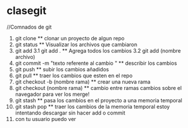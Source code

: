 # clasegit

//Comnados de git

1. git clone \*\* clonar un proyecto de algun repo
2. git status \*\* Visualizar los archivos que cambiaron
3. git add
   3.1 git add . \*\* Agrega todos los cambios
   3.2 git add (nombre archivo)
4. git commit -m "texto referente al cambio " \*\* describir los cambios
5. git push \*\* subir los cambios añadidos
6. git pull \*\* traer los cambios que esten en el repo
7. git checkout -b (nombre rama) \*\* crear una nueva rama
8. git checkout (nombre rama) \*\* cambio entre ramas
   cambios sobre el navegador para ver los merge!
9. git stash \*\* pasa los cambios en el proyecto a una memoria temporal
10. git stash pop \*\* traer los cambios de la memoria temporal
    estoy intentando descargar sin hacer add o commit
11. con tu usuario puedo ver
